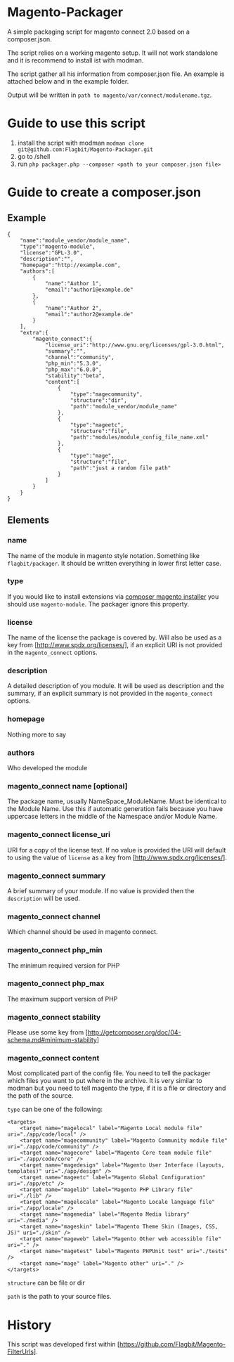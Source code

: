 Magento-Packager
================

A simple packaging script for magento connect 2.0 based on a composer.json.

The script relies on a working magento setup. It will not work standalone and it is recommend to install ist with
modman.

The script gather all his information from composer.json file. An example is attached below and in the example folder.

Output will be written in `path to magento/var/connect/modulename.tgz`.

Guide to use this script
========================

1.  install the script with modman `modman clone git@github.com:Flagbit/Magento-Packager.git`
2.  go to <path to magento>/shell
3.  run `php packager.php --composer <path to your composer.json file>`

Guide to create a composer.json
===============================

Example
-------
    {
        "name":"module_vendor/module_name",
        "type":"magento-module",
        "license":"GPL-3.0",
        "description":"",
        "homepage":"http://example.com",
        "authors":[
            {
                "name":"Author 1",
                "email":"author1@example.de"
            },
            {
                "name":"Author 2",
                "email":"author2@example.de"
            }
        ],
        "extra":{
            "magento_connect":{
                "license_uri":"http://www.gnu.org/licenses/gpl-3.0.html",
                "summary":"",
                "channel":"community",
                "php_min":"5.3.0",
                "php_max":"6.0.0",
                "stability":"beta",
                "content":[
                    {
                        "type":"magecommunity",
                        "structure":"dir",
                        "path":"module_vendor/module_name"
                    },
                    {
                        "type":"mageetc",
                        "structure":"file",
                        "path":"modules/module_config_file_name.xml"
                    },
                    {
                        "type":"mage",
                        "structure":"file",
                        "path":"just a random file path"
                    }
                ]
            }
        }
    }


Elements
--------

### name
The name of the module in magento style notation. Something like `flagbit/packager`. It should be written
everything in lower first letter case.

### type
If you would like to install extensions via [composer magento installer](https://github.com/magento-hackathon/magento-composer-installer)
you should use `magento-module`. The packager ignore this property.

### license
The name of the license the package is covered by. Will also be used as a key from [http://www.spdx.org/licenses/], if an explicit URI is not provided in the `magento_connect` options.

### description
A detailed description of you module. It will be used as description and the summary, if an explicit summary is not provided in the `magento_connect` options.

### homepage
Nothing more to say

### authors
Who developed the module

### magento_connect name [optional]
The package name, usually NameSpace_ModuleName. Must be identical to the Module Name. Use this if automatic generation fails because you have uppercase letters in the middle of the Namespace and/or Module Name.

### magento_connect license_uri
URI for a copy of the license text. If no value is provided the URI will default to using the value of `license` as a key from [http://www.spdx.org/licenses/].

### magento_connect summary
A brief summary of your module. If no value is provided then the `description` will be used.

### magento_connect channel
Which channel should be used in magento connect.

### magento_connect php_min
The minimum required version for PHP

### magento_connect php_max
The maximum support version of PHP

### magento_connect stability
Please use some key from [http://getcomposer.org/doc/04-schema.md#minimum-stability]

### magento_connect content
Most complicated part of the config file. You need to tell the packager which files you want to put where in the archive.
It is very similar to modman but you need to tell magento the type, if it is a file or directory and the path of the source.

`type` can be one of the following:

	<targets>
		<target name="magelocal" label="Magento Local module file" uri="./app/code/local" />
		<target name="magecommunity" label="Magento Community module file" uri="./app/code/community" />
		<target name="magecore" label="Magento Core team module file" uri="./app/code/core" />
		<target name="magedesign" label="Magento User Interface (layouts, templates)" uri="./app/design" />
		<target name="mageetc" label="Magento Global Configuration" uri="./app/etc" />
		<target name="magelib" label="Magento PHP Library file" uri="./lib" />
		<target name="magelocale" label="Magento Locale language file" uri="./app/locale" />
		<target name="magemedia" label="Magento Media library" uri="./media" />
		<target name="mageskin" label="Magento Theme Skin (Images, CSS, JS)" uri="./skin" />
		<target name="mageweb" label="Magento Other web accessible file" uri="." />
		<target name="magetest" label="Magento PHPUnit test" uri="./tests" />
		<target name="mage" label="Magento other" uri="." />
	</targets>

`structure` can be file or dir


`path` is the path to your source files.

History
=======
This script was developed first within [https://github.com/Flagbit/Magento-FilterUrls].
